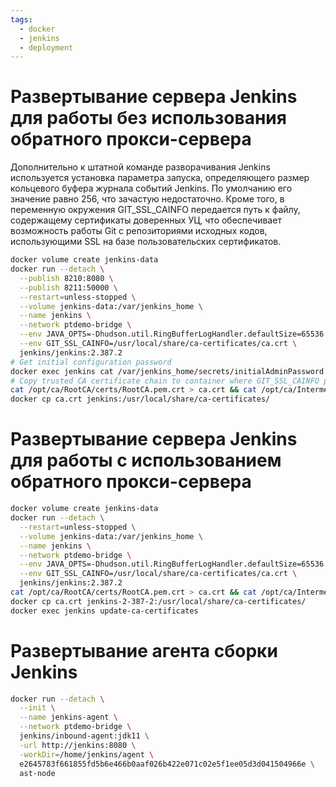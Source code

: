 ```yaml
---
tags:
  - docker
  - jenkins
  - deployment
---
```

# Развертывание сервера Jenkins для работы без использования обратного прокси-сервера
Дополнительно к штатной команде разворачивания Jenkins используется установка параметра запуска, определяющего размер кольцевого буфера журнала событий Jenkins. По умолчанию его значение равно 256, что зачастую недостаточно. Кроме того, в переменную окружения GIT_SSL_CAINFO передается путь к файлу, содержащему сертификаты доверенных УЦ, что обеспечивает возможность работы Git с репозиториями исходных кодов, использующими SSL на базе пользовательских сертификатов.
```bash
docker volume create jenkins-data
docker run --detach \
  --publish 8210:8080 \
  --publish 8211:50000 \
  --restart=unless-stopped \
  --volume jenkins-data:/var/jenkins_home \
  --name jenkins \
  --network ptdemo-bridge \
  --env JAVA_OPTS=-Dhudson.util.RingBufferLogHandler.defaultSize=65536 \
  --env GIT_SSL_CAINFO=/usr/local/share/ca-certificates/ca.crt \
  jenkins/jenkins:2.387.2
# Get initial configuration password
docker exec jenkins cat /var/jenkins_home/secrets/initialAdminPassword
# Copy trusted CA certificate chain to container where GIT_SSL_CAINFO points to
cat /opt/ca/RootCA/certs/RootCA.pem.crt > ca.crt && cat /opt/ca/IntermediateCA/certs/IntermediateCA.pem.crt >> ca.crt
docker cp ca.crt jenkins:/usr/local/share/ca-certificates/
```
# Развертывание сервера Jenkins для работы с использованием обратного прокси-сервера
```bash
docker volume create jenkins-data
docker run --detach \
  --restart=unless-stopped \
  --volume jenkins-data:/var/jenkins_home \
  --name jenkins \
  --network ptdemo-bridge \
  --env JAVA_OPTS=-Dhudson.util.RingBufferLogHandler.defaultSize=65536 \
  --env GIT_SSL_CAINFO=/usr/local/share/ca-certificates/ca.crt \
  jenkins/jenkins:2.387.2
cat /opt/ca/RootCA/certs/RootCA.pem.crt > ca.crt && cat /opt/ca/IntermediateCA/certs/IntermediateCA.pem.crt >> ca.crt
docker cp ca.crt jenkins-2-387-2:/usr/local/share/ca-certificates/
docker exec jenkins update-ca-certificates
```
# Развертывание агента сборки Jenkins
```bash
docker run --detach \
  --init \
  --name jenkins-agent \
  --network ptdemo-bridge \
  jenkins/inbound-agent:jdk11 \
  -url http://jenkins:8080 \
  -workDir=/home/jenkins/agent \
  e2645783f661855fd5b6e466b0aaf026b422e071c02e5f1ee05d3d041504966e \
  ast-node
```